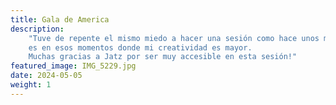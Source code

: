 ```yaml
---
title: Gala de America
description:
    "Tuve de repente el mismo miedo a hacer una sesión como hace unos meses, fue muy gratificante porque,
    es en esos momentos donde mi creatividad es mayor.
    Muchas gracias a Jatz por ser muy accesible en esta sesión!"
featured_image: IMG_5229.jpg
date: 2024-05-05
weight: 1
---
```


